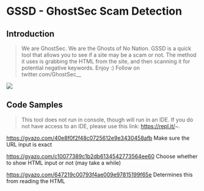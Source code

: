 # GSSD - GhostSec Scam Detection

## Introduction

> We are GhostSec. We are the Ghosts of No Nation. GSSD is a quick tool that allows you to see if a site may be a scam or not. The method it uses is grabbing the HTML from the site, and then scanning it for potential negative keywords. Enjoy :)
Follow on twitter.com/GhostSec__

![](https://img.shields.io/badge/license-Mozilla%20Public%20License-blue)
## Code Samples

> This tool does not run in console, though will run in an IDE. If you do not have access to an IDE, please use this link: https://repl.it/~.

https://gyazo.com/40e8f0f2f48c0725612e9e3430458afb
Make sure the URL input is exact

https://gyazo.com/c10077389c1b2db6134542773564ee60
Choose whether to show HTML input or not (may take a while)

https://gyazo.com/647219c00793f4ae009e97815199f65e
Determines this from reading the HTML
